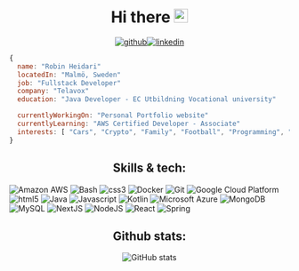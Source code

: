 <div align="center">
  
  # Hi there <img src="https://media.giphy.com/media/hvRJCLFzcasrR4ia7z/giphy.gif" width="25px">
  [<img src='https://img.shields.io/badge/-Github-181717?style=flat-square&logo=github&logoColor=white' alt='github'>](https://github.com/misterZink)[<img src='https://img.shields.io/badge/-LinkedIn-0A66C2?style=flat-square&logo=linkedin&logoColor=white' alt='linkedin'>](https://www.linkedin.com/in/robin-heidari/)

</div>
  
```js
{
  name: "Robin Heidari"
  locatedIn: "Malmö, Sweden"
  job: "Fullstack Developer"
  company: "Telavox"
  education: "Java Developer - EC Utbildning Vocational university" 

  currentlyWorkingOn: "Personal Portfolio website"
  currentlyLearning: "AWS Certified Developer - Associate"
  interests: [ "Cars", "Crypto", "Family", "Football", "Programming", "Tech" ]
}
```

<div align="center">
  
  ## Skills & tech: 
  
</div>

  <p>
  <img alt="Amazon AWS" src="https://img.shields.io/badge/-Amazon AWS-232F3E?style=flat-square&logo=amazonaws&logoColor=white" />
  <img alt="Bash" src="https://img.shields.io/badge/-Bash-4EAA25?style=flat-square&logo=gnubash&logoColor=white" />
  <img alt="css3" src="https://img.shields.io/badge/-CSS3-1572B6?style=flat-square&logo=css3&logoColor=white" />
  <img alt="Docker" src="https://img.shields.io/badge/-Docker-46a2f1?style=flat-square&logo=docker&logoColor=white" />
  <img alt="Git" src="https://img.shields.io/badge/-GIT-F05032?style=flat-square&logo=git&logoColor=white" />
  <img alt="Google Cloud Platform" src="https://img.shields.io/badge/-Google_Cloud_Platform-1a73e8?style=flat-square&logo=google-cloud&logoColor=white"/>
  <img alt="html5" src="https://img.shields.io/badge/-HTML5-E34F26?style=flat-square&logo=html5&logoColor=white" />
  <img alt="Java" src="https://img.shields.io/badge/-Java-007396?style=flat-square&logo=java&logoColor=white" />
  <img alt="Javascript" src="https://img.shields.io/badge/-Javascript-F7DF1E?style=flat-square&logo=javascript&logoColor=white" />
  <img alt="Kotlin" src="https://img.shields.io/badge/-Kotlin-7F52FF?style=flat-square&logo=kotlin&logoColor=white" />
  <img alt="Microsoft Azure" src="https://img.shields.io/badge/-Microsoft Azure-0078D4?style=flat-square&logo=microsoftazure&logoColor=white" />
  <img alt="MongoDB" src="https://img.shields.io/badge/-MongoDB-13aa52?style=flat-square&logo=mongodb&logoColor=white" />
  <img alt="MySQL" src="https://img.shields.io/badge/-MySQL-4479A1?style=flat-square&logo=mysql&logoColor=white" />
  <img alt="NextJS" src="https://img.shields.io/badge/-NextJS-000000?style=flat-square&logo=next.js&logoColor=white" />
  <img alt="NodeJS" src="https://img.shields.io/badge/-NodeJS-339933?style=flat-square&logo=node.js&logoColor=white" />
  <img alt="React" src="https://img.shields.io/badge/-React-45b8d8?style=flat-square&logo=react&logoColor=white" />
  <img alt="Spring" src="https://img.shields.io/badge/-Spring-6DB33F?style=flat-square&logo=spring&logoColor=white" />
</p>

<div align="center">
  
## Github stats:
![GitHub stats](https://github-readme-stats.vercel.app/api?username=misterZink&show_icons=true&theme=github_dark)  
  
</div>

